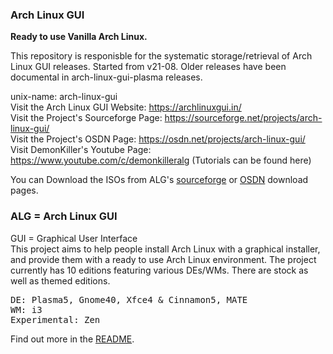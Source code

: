 ### Arch Linux GUI

<b>Ready to use Vanilla Arch Linux.</b>

This repository is responisble for the systematic storage/retrieval of Arch Linux GUI releases. Started from v21-08. Older releases have been documental in arch-linux-gui-plasma releases.

unix-name: arch-linux-gui <br>
Visit the Arch Linux GUI Website: https://archlinuxgui.in/ <br>
Visit the Project's Sourceforge Page: https://sourceforge.net/projects/arch-linux-gui/ <br>
Visit the Project's OSDN Page: https://osdn.net/projects/arch-linux-gui/ <br>
Visit DemonKiller's Youtube Page: https://www.youtube.com/c/demonkilleralg (Tutorials can be found here)


You can Download the ISOs from ALG's <a href="https://sourceforge.net/projects/arch-linux-gui/files/">sourceforge</a> or <a href="https://osdn.net/projects/arch-linux-gui/releases/">OSDN</a> download pages.

<h3>ALG = Arch Linux GUI</h3>
GUI = Graphical User Interface<br>
This project aims to help people install Arch Linux with a graphical installer, and provide them with a ready to use Arch Linux environment. The project currently has 10 editions featuring various DEs/WMs. There are stock as well as themed editions.
<pre>
DE: Plasma5, Gnome40, Xfce4 & Cinnamon5, MATE
WM: i3
Experimental: Zen
</pre>
Find out more in the <a href="https://sourceforge.net/projects/arch-linux-gui/files/README.txt/download">README</a>.



